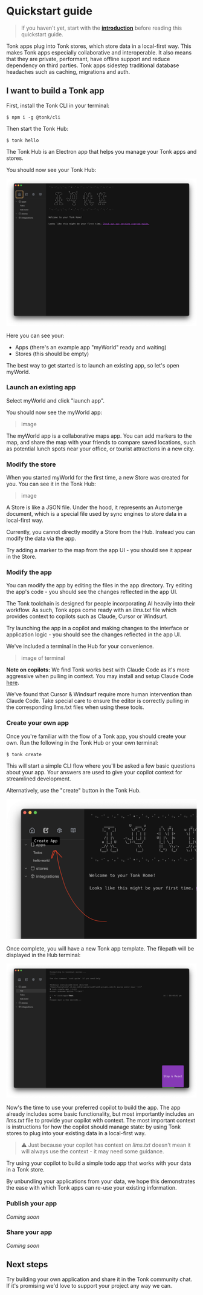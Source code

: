 # Quickstart guide

> If you haven't yet, start with the [**introduction**](./introduction.md) before reading this quickstart guide.


Tonk apps plug into Tonk stores, which store data in a local-first way. This makes Tonk apps especially collaborative and interoperable. It also means that they are private, performant, have offline support and reduce dependency on third parties. Tonk apps sidestep traditional database headaches such as caching, migrations and auth.


## I want to build a Tonk app

First, install the Tonk CLI in your terminal:

```
$ npm i -g @tonk/cli
```

Then start the Tonk Hub:

```
$ tonk hello
```


The Tonk Hub is an Electron app that helps you manage your Tonk apps and stores.


You should now see your Tonk Hub:

![hub screenshot](./images/hub-screenshot.png)

Here you can see your:


- Apps (there's an example app "myWorld" ready and waiting)
- Stores (this should be empty)


The best way to get started is to launch an existing app, so let's open myWorld.

### Launch an existing app

Select myWorld and click "launch app".

You should now see the myWorld app:

> image

The myWorld app is a collaborative maps app. You can add markers to the map, and share the map with your friends to compare saved locations, such as potential lunch spots near your office, or tourist attractions in a new city.

### Modify the store

When you started myWorld for the first time, a new Store was created for you. You can see it in the Tonk Hub:

> image

A Store is like a JSON file. Under the hood, it represents an Automerge document, which is a special file used by sync engines to store data in a local-first way.


Currently, you cannot directly modify a Store from the Hub. Instead you can modify the data via the app.


Try adding a marker to the map from the app UI - you should see it appear in the Store.

### Modify the app

You can modify the app by editing the files in the app directory. Try editing the app's code - you should see the changes reflected in the app UI.


The Tonk toolchain is designed for people incorporating AI heavily into their workflow. As such, Tonk apps come ready with an _llms.txt_ file which provides context to copilots such as Claude, Cursor or Windsurf.

Try launching the app in a copilot and making changes to the interface or application logic - you should see the changes reflected in the app UI.

We've included a terminal in the Hub for your convenience.


> image of terminal

**Note on copilots:** We find Tonk works best with Claude Code as it's more aggressive when pulling in context. You may install and setup Claude Code [here](https://docs.anthropic.com/en/docs/agents-and-tools/claude-code/overview).

We've found that Cursor & Windsurf require more human intervention than Claude Code. Take special care to ensure the editor is correctly pulling in the corresponding llms.txt files when using these tools.


### Create your own app

Once you're familiar with the flow of a Tonk app, you should create your own. Run the following in the Tonk Hub or your own terminal:

```
$ tonk create
```

This will start a simple CLI flow where you'll be asked a few basic questions about your app. Your answers are used to give your copilot context for streamlined development.

Alternatively, use the "create" button in the Tonk Hub.

![create](./images/create-app-button.png)


Once complete, you will have a new Tonk app template. The filepath will be displayed in the Hub terminal:

![test app tui](./images/test-app-tui.png)


Now's the time to use your preferred copilot to build the app. The app already includes some basic functionality, but most importantly includes an _llms.txt_ file to provide your copilot with context. The most important context is instructions for how the copilot should manage state: by using Tonk stores to plug into your existing data in a local-first way.

> ⚠️ Just because your copilot has context on _llms.txt_ doesn't mean it will always use the context - it may need some guidance.

Try using your copilot to build a simple todo app that works with your data in a Tonk store.

By unbundling your applications from your data, we hope this demonstrates the ease with which Tonk apps can re-use your existing information.

### Publish your app

_Coming soon_

### Share your app

_Coming soon_

## Next steps

Try building your own application and share it in the Tonk community chat. If it's promising we'd love to support your project any way we can.
